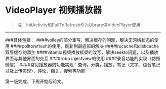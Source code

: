 # VideoPlayer 视频播放器
>注：InitActivity和PullToRefresh作为Library供VideoPlayer使用

---
###具体包括：
####volley的部分重写，解决缓存的问题，解决无网络状态的使用
####polltorefresh的使用，刷新到最底部的解决
####lrucache和diskcache双层缓存的添加
####vitamio视频播放框架的改写，解决seekto问题，以及播放界面与其他界面的交互
####robo injectview的使用
####录音功能的实现（仿照微信）
####常见播放器的功能实现：查询，分类，播放，笔记（文字、语音笔记以及上传实现），评论，相关，搜索等功能

第一版完成，下周开始写论文。
